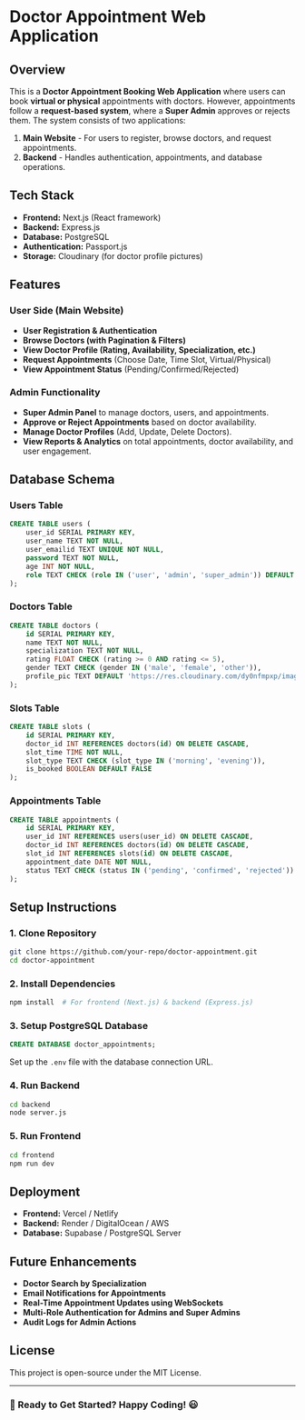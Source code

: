 # Doctor Appointment Web Application

## Overview
This is a **Doctor Appointment Booking Web Application** where users can book **virtual or physical** appointments with doctors. However, appointments follow a **request-based system**, where a **Super Admin** approves or rejects them. The system consists of two applications:

1. **Main Website** - For users to register, browse doctors, and request appointments.
2. **Backend** - Handles authentication, appointments, and database operations.

## Tech Stack
- **Frontend:** Next.js (React framework)
- **Backend:** Express.js
- **Database:** PostgreSQL
- **Authentication:** Passport.js
- **Storage:** Cloudinary (for doctor profile pictures)

## Features
### **User Side (Main Website)**
- **User Registration & Authentication**
- **Browse Doctors (with Pagination & Filters)**
- **View Doctor Profile (Rating, Availability, Specialization, etc.)**
- **Request Appointments** (Choose Date, Time Slot, Virtual/Physical)
- **View Appointment Status** (Pending/Confirmed/Rejected)

### **Admin Functionality**
- **Super Admin Panel** to manage doctors, users, and appointments.
- **Approve or Reject Appointments** based on doctor availability.
- **Manage Doctor Profiles** (Add, Update, Delete Doctors).
- **View Reports & Analytics** on total appointments, doctor availability, and user engagement.

## Database Schema
### **Users Table**
```sql
CREATE TABLE users (
    user_id SERIAL PRIMARY KEY,
    user_name TEXT NOT NULL,
    user_emailid TEXT UNIQUE NOT NULL,
    password TEXT NOT NULL,
    age INT NOT NULL,
    role TEXT CHECK (role IN ('user', 'admin', 'super_admin')) DEFAULT 'user'
);
```
### **Doctors Table**
```sql
CREATE TABLE doctors (
    id SERIAL PRIMARY KEY,
    name TEXT NOT NULL,
    specialization TEXT NOT NULL,
    rating FLOAT CHECK (rating >= 0 AND rating <= 5),
    gender TEXT CHECK (gender IN ('male', 'female', 'other')),
    profile_pic TEXT DEFAULT 'https://res.cloudinary.com/dy0nfmpxp/image/upload/f_auto,q_auto/aaoibh83b7mzneawwxvw'
);
```
### **Slots Table**
```sql
CREATE TABLE slots (
    id SERIAL PRIMARY KEY,
    doctor_id INT REFERENCES doctors(id) ON DELETE CASCADE,
    slot_time TIME NOT NULL,
    slot_type TEXT CHECK (slot_type IN ('morning', 'evening')),
    is_booked BOOLEAN DEFAULT FALSE
);
```
### **Appointments Table**
```sql
CREATE TABLE appointments (
    id SERIAL PRIMARY KEY,
    user_id INT REFERENCES users(user_id) ON DELETE CASCADE,
    doctor_id INT REFERENCES doctors(id) ON DELETE CASCADE,
    slot_id INT REFERENCES slots(id) ON DELETE CASCADE,
    appointment_date DATE NOT NULL,
    status TEXT CHECK (status IN ('pending', 'confirmed', 'rejected')) DEFAULT 'pending'
);
```

## Setup Instructions
### **1. Clone Repository**
```sh
git clone https://github.com/your-repo/doctor-appointment.git
cd doctor-appointment
```

### **2. Install Dependencies**
```sh
npm install  # For frontend (Next.js) & backend (Express.js)
```

### **3. Setup PostgreSQL Database**
```sql
CREATE DATABASE doctor_appointments;
```
Set up the `.env` file with the database connection URL.

### **4. Run Backend**
```sh
cd backend
node server.js
```

### **5. Run Frontend**
```sh
cd frontend
npm run dev
```

## Deployment
- **Frontend:** Vercel / Netlify
- **Backend:** Render / DigitalOcean / AWS
- **Database:** Supabase / PostgreSQL Server

## Future Enhancements
- **Doctor Search by Specialization**
- **Email Notifications for Appointments**
- **Real-Time Appointment Updates using WebSockets**
- **Multi-Role Authentication for Admins and Super Admins**
- **Audit Logs for Admin Actions**

## License
This project is open-source under the MIT License.

---
### 🚀 Ready to Get Started? Happy Coding! 😃

